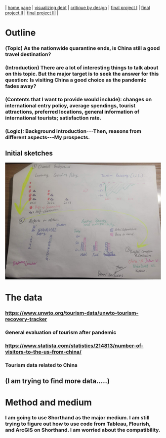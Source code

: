 | [home page](https://cmustudent.github.io/tswd-portfolio-templates/) | [visualizing debt](visualizing-government-debt) | [critique by design](critique-by-design) | [final project I](final-project-part-one) | [final project II](final-project-part-two) | [final project III](final-project-part-three) |



# Outline

### (Topic) As the nationwide quarantine ends, is China still a good travel destination?
### (Introduction) There are a lot of interesting things to talk about on this topic. But the major target is to seek the answer for this question: Is visiting China a good choice as the pandemic fades away? 
### (Contents that I want to provide would include): changes on international entry policy, average spendings, tourist attractions, preferred locations, general information of international tourists; satisfaction rate.
  
### (Logic): Background introduction---Then, reasons from different aspects---My prospects.

## Initial sketches
<img src="Sketches of Outline.jpg" width="1200"/>

# The data
### https://www.unwto.org/tourism-data/unwto-tourism-recovery-tracker
### General evaluation of tourism after pandemic
### https://www.statista.com/statistics/214813/number-of-visitors-to-the-us-from-china/
### Tourism data related to China
## (I am trying to find more data.....)



# Method and medium
### I am going to use Shorthand as the major medium. I am still trying to figure out how to use code from Tableau, Flourish, and ArcGIS on Shorthand. I am worried about the compatibility.
